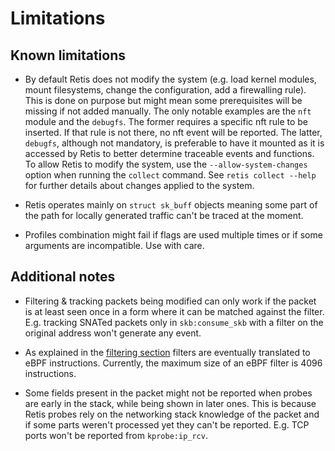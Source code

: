 # Limitations

## Known limitations

- By default Retis does not modify the system (e.g. load kernel modules, mount
  filesystems, change the configuration, add a firewalling rule). This is done
  on purpose but might mean some prerequisites will be missing if not added
  manually. The only notable examples are the `nft` module and the `debugfs`.
  The former requires a specific nft rule to be inserted. If that rule is not
  there, no nft event will be reported. The latter, `debugfs`, although not
  mandatory, is preferable to have it mounted as it is accessed by Retis to
  better determine traceable events and functions.
  To allow Retis to modify the system, use the `--allow-system-changes` option
  when running the `collect` command.
  See `retis collect --help` for further details about changes applied to the
  system.

- Retis operates mainly on `struct sk_buff` objects meaning some part of the path
  for locally generated traffic can't be traced at the moment.

- Profiles combination might fail if flags are used multiple times or if some
  arguments are incompatible. Use with care.

## Additional notes

- Filtering & tracking packets being modified can only work if the packet is at
  least seen once in a form where it can be matched against the filter. E.g.
  tracking SNATed packets only in `skb:consume_skb` with a filter on the
  original address won't generate any event.

- As explained in the [filtering section](https://retis.readthedocs.io/en/stable/#filtering)
  filters are eventually translated to eBPF instructions. Currently, the maximum
  size of an eBPF filter is 4096 instructions.

- Some fields present in the packet might not be reported when probes are early
  in the stack, while being shown in later ones. This is because Retis probes
  rely on the networking stack knowledge of the packet and if some parts weren't
  processed yet they can't be reported. E.g. TCP ports won't be reported from
  `kprobe:ip_rcv`.
